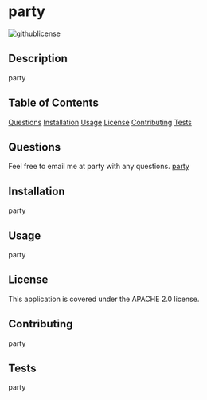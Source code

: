 
# party
![githublicense](https://img.shields.io/badge/license-APACHE%202.0-blue.svg)
## Description
party
## Table of Contents
[Questions](#Questions)
[Installation](#Installation)
[Usage](#Usage)
[License](#License)
[Contributing](#Contributing)
[Tests](#Tests)
## Questions
Feel free to email me at party with any questions.
[party](https://www.github.com/party)
## Installation
party
## Usage
party
## License
This application is covered under the APACHE 2.0 license.
## Contributing
party
## Tests
party
